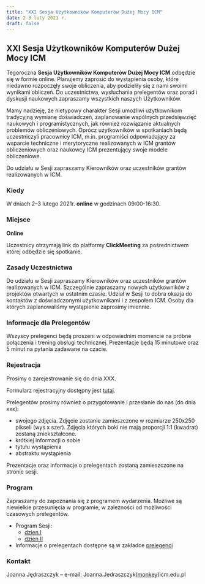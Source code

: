 ```yaml
---
title: "XXI Sesja Użytkowników Komputerów Dużej Mocy ICM"
date: 2-3 luty 2021 r.
draft: false
---
```


## XXI Sesja Użytkowników Komputerów Dużej Mocy ICM

Tegoroczna **Sesja Użytkowników Komputerów Dużej Mocy ICM** odbędzie się w formie online. Planujemy zaprosić do wystąpienia osoby, które niedawno rozpoczęły swoje obliczenia, aby podzieliły się z nami swoimi wynikami obliczeń.
Do uczestnictwa, wysłuchania prelegentów oraz porad i dyskusji naukowych zapraszamy wszystkich naszych Użytkowników.

Mamy nadzieję, że nietypowy charakter Sesji umożliwi użytkownikom tradycyjną wymianę doświadczeń, zaplanowanie wspólnych przedsięwzięć naukowych i programistycznych, jak również rozwiązanie aktualnych problemów obliczeniowych. Oprócz użytkowników w spotkaniach będą uczestniczyli pracownicy ICM, m.in. programiści odpowiadający za wsparcie techniczne i merytoryczne realizowanych w ICM grantów obliczeniowych oraz naukowcy ICM prezentujący swoje modele obliczeniowe.

Do udziału w Sesji zapraszamy Kierowników oraz uczestników grantów realizowanych w ICM.

### Kiedy

W dniach 2–3 lutego 2021r.  **online** w godzinach 09:00-16:30.

### Miejsce

**Online**

Uczestnicy otrzymają link do platformy **ClickMeeting** za pośrednictwem której odbędzie się spotkanie.

### Zasady Uczestnictwa

Do udziału w Sesji zapraszamy Kierowników oraz uczestników grantów realizowanych w ICM.
Szczególnie zapraszamy nowych użytkowników z projektów otwartych w ostatnim czasie.
Udział w Sesji to dobra okazja do kontaktów z doświadczonymi użytkownikami i z zespołem ICM.
Osoby dla których zaplanowaliśmy wystąpienie zaprosimy imiennie.

### Informacje dla Prelegentów

Wszyscy prelegenci będą proszeni w odpowiednim momencie na próbne połączenia i trening obsługi technicznej.
Prezentacje będą 15 minutowe oraz 5 minut na pytania zadawane na czacie.

### Rejestracja

Prosimy o zarejestrowanie się do dnia XXX.

Formularz rejestracyjny dostępny jest [tutaj](https://docs.google.com/forms/d/e/1FAIpQLSccGyxrxnjWv3yHeOx2qpCRQLKgtFYqCT6E5eHogJA3voNmYw/viewform).

Prelegentów prosimy również o przygotowanie i przesłanie do nas (do dnia xxx):

- swojego zdjęcia. Zdjęcie zostanie zamieszczone w rozmiarze 250x250 pikseli (wys x szer). Zdjęcia których boki nie mają proporcji 1:1 (kwadrat) zostaną zniekształcone.
- krótkiej informacji o sobie
- tytułu wystąpienia
- abstraktu wystąpienia

Prezentacje oraz informacje o prelegentach zostaną zamieszczone na stronie sesji.

### Program

Zapraszamy do zapoznania się z programem wydarzenia.
Możliwe są niewielkie przesunięcia w programie, w zależności od możliwości czasowych prelegentów.

- Program Sesji:
    * [dzien I](./sesja2020_granty_lista_v10_dzien1.pdf)
    * [dzien II](./sesja2020_granty_lista_v10_dzien2.pdf)
- Informacje o prelegentach dostępne są w zakładce [prelegenci](prelegenci.md)

### Kontakt

Joanna Jędraszczyk – e-mail: Joanna.Jedraszczyk([monkey](https://en.wikipedia.org/wiki/At_sign#Names_in_other_languages))icm.edu.pl
<!-- , telefon: 22-87-49-200 -->
